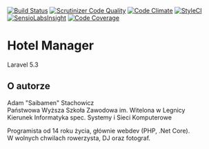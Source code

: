 [![Build Status](https://travis-ci.org/Saibamen/HotelManager.svg?branch=master)](https://travis-ci.org/Saibamen/HotelManager)
[![Scrutinizer Code Quality](https://scrutinizer-ci.com/g/Saibamen/HotelManager/badges/quality-score.png?b=master)](https://scrutinizer-ci.com/g/Saibamen/HotelManager/?branch=master)
[![Code Climate](https://codeclimate.com/github/Saibamen/HotelManager/badges/gpa.svg)](https://codeclimate.com/github/Saibamen/HotelManager)
[![StyleCI](https://styleci.io/repos/77186372/shield?branch=master)](https://styleci.io/repos/77186372)
[![SensioLabsInsight](https://insight.sensiolabs.com/projects/37d84994-c778-4373-94f2-a3218c22f96d/mini.png)](https://insight.sensiolabs.com/projects/37d84994-c778-4373-94f2-a3218c22f96d)
[![Code Coverage](https://scrutinizer-ci.com/g/Saibamen/HotelManager/badges/coverage.png?b=master)](https://scrutinizer-ci.com/g/Saibamen/HotelManager/?branch=master)

# Hotel Manager

Laravel 5.3

## O autorze

Adam "Saibamen" Stachowicz<br />
Państwowa Wyższa Szkoła Zawodowa im. Witelona w Legnicy<br />
Kierunek Informatyka spec. Systemy i Sieci Komputerowe

Programista od 14 roku życia, głównie webdev (PHP, .Net Core).<br />
W wolnych chwilach rowerzysta, DJ oraz fotograf.
